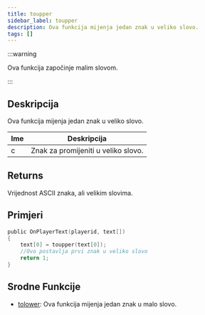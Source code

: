 ```yaml
---
title: toupper
sidebar_label: toupper
description: Ova funkcija mijenja jedan znak u veliko slovo.
tags: []
---
```


:::warning

Ova funkcija započinje malim slovom.

:::

## Deskripcija

Ova funkcija mijenja jedan znak u veliko slovo.

| Ime | Deskripcija                         |
| --- | ----------------------------------- |
| c   | Znak za promijeniti u veliko slovo. |

## Returns

Vrijednost ASCII znaka, ali velikim slovima.

## Primjeri

```c
public OnPlayerText(playerid, text[])
{
    text[0] = toupper(text[0]);
    //Ovo postavlja prvi znak u veliko slovo
    return 1;
}
```

## Srodne Funkcije

- [tolower](tolower): Ova funkcija mijenja jedan znak u malo slovo.
